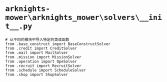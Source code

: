 # `arknights-mower\arknights_mower\solvers\__init__.py`

```
# 从不同的模块中导入特定的类或函数
from .base_construct import BaseConstructSolver
from .credit import CreditSolver
from .mail import MailSolver
from .mission import MissionSolver
from .operation import OpeSolver
from .recruit import RecruitSolver
from .schedule import ScheduleSolver
from .shop import ShopSolver
```